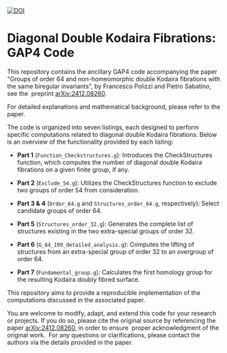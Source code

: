 [![DOI](https://zenodo.org/badge/907463792.svg)](https://doi.org/10.5281/zenodo.14561464)

# Diagonal Double Kodaira Fibrations: GAP4 Code

This repository contains the ancillary GAP4 code accompanying the paper "Groups of order 64 and non-homeomorphic double Kodaira fibrations with the same biregular invariants", by Francesco Polizzi and Pietro Sabatino, see the  preprint [arXiv:2412.08260](https://arxiv.org/abs/2412.08260).

For detailed explanations and mathematical background, please refer to the paper.

The code is organized into seven listings, each designed to perform specific computations related to diagonal double Kodaira fibrations. Below is an overview of the functionality provided by each listing:

- **Part 1** (`Function_Checkstructures.g`): Introduces the CheckStructures function, which computes the number of diagonal double Kodaira fibrations on a given finite group, if any. 

- **Part 2** (`Exclude_54.g`): Utilizes the CheckStructures function to exclude two groups of order 54 from consideration.

- **Part 3 & 4** (`Order_64.g` and `Structures_order_64.g`, respectively): Select candidate groups of order 64.

- **Part 5** (`Structures_order_32.g`): Generates the complete list of structures existing in the two extra-special groups of order 32.

- **Part 6** (`G_64_199_detailed_analysis.g`): Computes the lifting of structures from an extra-special group of order 32 to an overgroup of order 64.

- **Part 7** (`Fundamental_group.g`): Calculates the first homology group for the resulting Kodaira doubly fibred surface.

This repository aims to provide a reproducible implementation of the computations discussed in the associated paper.

You are welcome to modify, adapt, and extend this code for your research or projects. If you do so, please cite the original source by referencing the paper [arXiv:2412.08260](https://arxiv.org/abs/2412.08260), in order to ensure  proper acknowledgment of the original work.  For any questions or clarifications, please contact the authors via the details provided in the paper.
